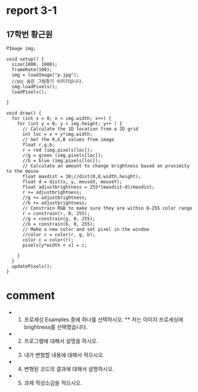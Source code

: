 # report 3-1
## 17학번 황근원

```
PImage img;

void setup() {
  size(1000, 1000);
  frameRate(100);
  img = loadImage("p.jpg");
  //p는 숨은 그림찾기 이미지입니다.
  img.loadPixels();
  loadPixels();
  
}

void draw() {
  for (int x = 0; x < img.width; x++) {
    for (int y = 0; y < img.height; y++ ) {
      // Calculate the 1D location from a 2D grid
      int loc = x + y*img.width;
      // Get the R,G,B values from image
      float r,g,b;
      r = red (img.pixels[loc]);
      //g = green (img.pixels[loc]);
      //b = blue (img.pixels[loc]);
      // Calculate an amount to change brightness based on proximity to the mouse
      float maxdist = 30;//dist(0,0,width,height);
      float d = dist(x, y, mouseX, mouseY);
      float adjustbrightness = 255*(maxdist-d)/maxdist;
      r += adjustbrightness;
      //g += adjustbrightness;
      //b += adjustbrightness;
      // Constrain RGB to make sure they are within 0-255 color range
      r = constrain(r, 0, 255);
      //g = constrain(g, 0, 255);
      //b = constrain(b, 0, 255);
      // Make a new color and set pixel in the window
      //color c = color(r, g, b);
      color c = color(r);
      pixels[y*width + x] = c;
      
    }
  }
  updatePixels();
}
```
# comment
* 1. 프로세싱 Examples 중에 하나를 선택하시오.
**  저는 이미지 프로세싱에 brightness를 선택했습니다.
* 2. 프로그램에 대해서 설명을 하시오.
* 3. 내가 변형할 내용에 대해서 적으시오.
* 4. 변형된 코드의 결과에 대해서 설명하시오.
* 5. 과제 작성소감을 적으시오.
